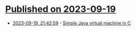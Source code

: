 # [Published on 2023-09-19](index.md)

* [2023-09-19, 21:42:59](https://lobste.rs/s/onvo30/simple_java_virtual_machine_c) - [Simple Java virtual machine in C](https://github.com/phillbush/jvm)
